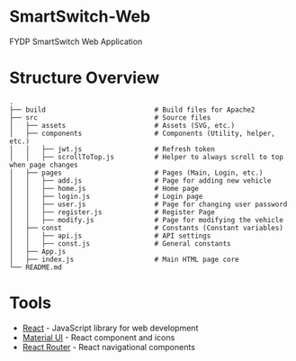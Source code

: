 # SmartSwitch-Web
FYDP SmartSwitch Web Application

# Structure Overview
    .
    ├── build                     		# Build files for Apache2
    ├── src                     		# Source files
	│	├── assets						# Assets (SVG, etc.)
	│	├── components					# Components (Utility, helper, etc.)
	│	│	├── jwt.js					# Refresh token
	│	│	├── scrollToTop.js			# Helper to always scroll to top when page changes
	│	├── pages						# Pages (Main, Login, etc.)
	│	│	├── add.js					# Page for adding new vehicle
	│	│	├── home.js					# Home page
	│	│	├── login.js				# Login page
	│	│	├── user.js					# Page for changing user password
	│	│	├── register.js				# Register Page
	│	│	├── modify.js				# Page for modifying the vehicle
	│	├── const						# Constants (Constant variables)
	│	│	├── api.js					# API settings
	│	│	├── const.js				# General constants
	│	├── App.js
	│	├── index.js					# Main HTML page core
    └── README.md

# Tools
- [React] - JavaScript library for web development
- [Material UI] - React component and icons
- [React Router] - React navigational components

[React]: <https://reactjs.org/>
[Material UI]: <https://material-ui.com/zh/>
[React Router]: <https://reactrouter.com/>

